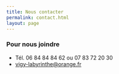 ```yaml
---
title: Nous contacter
permalink: contact.html
layout: page
---
```



### Pour nous joindre
* Tél. 06 84 84 84 62
ou 07 83 72 20 30
* vigy-labyrinthe@orange.fr

